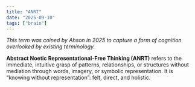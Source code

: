 ```yaml
---
title: "ANRT"
date: "2025-09-10"
tags: ["brain"]
---
```


_This term was coined by Ahson in 2025 to capture a form of cognition overlooked by existing terminology._

**Abstract Noetic Representational-Free Thinking (ANRT)** refers to the immediate, intuitive grasp of patterns, relationships, or structures without mediation through words, imagery, or symbolic representation. It is “knowing without representation”: felt, direct, and holistic.